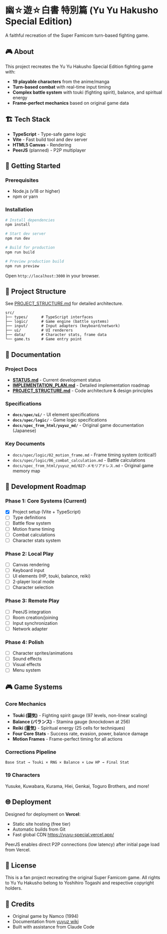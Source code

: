 # 幽☆遊☆白書 特別篇 (Yu Yu Hakusho Special Edition)

A faithful recreation of the Super Famicom turn-based fighting game.

## 🎮 About

This project recreates the Yu Yu Hakusho Special Edition fighting game with:
- **19 playable characters** from the anime/manga
- **Turn-based combat** with real-time input timing
- **Complex battle system** with touki (fighting spirit), balance, and spiritual energy
- **Frame-perfect mechanics** based on original game data

## 🏗️ Tech Stack

- **TypeScript** - Type-safe game logic
- **Vite** - Fast build tool and dev server
- **HTML5 Canvas** - Rendering
- **PeerJS** (planned) - P2P multiplayer

## 🚀 Getting Started

### Prerequisites
- Node.js (v18 or higher)
- npm or yarn

### Installation

```bash
# Install dependencies
npm install

# Start dev server
npm run dev

# Build for production
npm run build

# Preview production build
npm run preview
```

Open `http://localhost:3000` in your browser.

## 📁 Project Structure

See [PROJECT_STRUCTURE.md](./PROJECT_STRUCTURE.md) for detailed architecture.

```
src/
├── types/      # TypeScript interfaces
├── logic/      # Game engine (battle systems)
├── input/      # Input adapters (keyboard/network)
├── ui/         # UI renderers
├── data/       # Character stats, frame data
└── game.ts     # Game entry point
```

## 📖 Documentation

### Project Docs
- **[STATUS.md](./STATUS.md)** - Current development status
- **[IMPLEMENTATION_PLAN.md](./docs/IMPLEMENTATION_PLAN.md)** - Detailed implementation roadmap
- **[PROJECT_STRUCTURE.md](./PROJECT_STRUCTURE.md)** - Code architecture & design principles

### Specifications
- **`docs/spec/ui/`** - UI element specifications
- **`docs/spec/logic/`** - Game logic specifications
- **`docs/spec_from_html/yuyuz_md/`** - Original game documentation (Japanese)

### Key Documents
- `docs/spec/logic/02_motion_frame.md` - Frame timing system (critical!)
- `docs/spec/logic/06_combat_calculation.md` - Battle calculations
- `docs/spec_from_html/yuyuz_md/027-メモリアドレス.md` - Original game memory map

## 🎯 Development Roadmap

### Phase 1: Core Systems (Current)
- [x] Project setup (Vite + TypeScript)
- [ ] Type definitions
- [ ] Battle flow system
- [ ] Motion frame timing
- [ ] Combat calculations
- [ ] Character stats system

### Phase 2: Local Play
- [ ] Canvas rendering
- [ ] Keyboard input
- [ ] UI elements (HP, touki, balance, reiki)
- [ ] 2-player local mode
- [ ] Character selection

### Phase 3: Remote Play
- [ ] PeerJS integration
- [ ] Room creation/joining
- [ ] Input synchronization
- [ ] Network adapter

### Phase 4: Polish
- [ ] Character sprites/animations
- [ ] Sound effects
- [ ] Visual effects
- [ ] Menu system

## 🎮 Game Systems

### Core Mechanics
- **Touki (闘気)** - Fighting spirit gauge (97 levels, non-linear scaling)
- **Balance (バランス)** - Stamina gauge (knockdown at 256)
- **Reiki (霊気)** - Spiritual energy (25 cells for techniques)
- **Four Core Stats** - Success rate, evasion, power, balance damage
- **Motion Frames** - Frame-perfect timing for all actions

### Corrections Pipeline
```
Base Stat → Touki × RNG × Balance × Low HP → Final Stat
```

### 19 Characters
Yusuke, Kuwabara, Kurama, Hiei, Genkai, Toguro Brothers, and more!

## 🌐 Deployment

Designed for deployment on **Vercel**:
- Static site hosting (free tier)
- Automatic builds from Git
- Fast global CDN
https://yuyu-special.vercel.app/

PeerJS enables direct P2P connections (low latency) after initial page load from Vercel.

## 📝 License

This is a fan project recreating the original Super Famicom game. All rights to Yu Yu Hakusho belong to Yoshihiro Togashi and respective copyright holders.

## 🙏 Credits

- Original game by Namco (1994)
- Documentation from [yuyuz wiki](https://w.atwiki.jp/yuyuz/)
- Built with assistance from Claude Code
